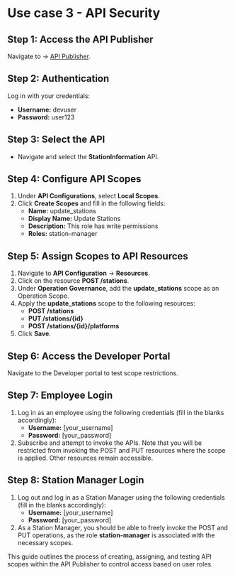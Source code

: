 # Use case 3 - API Security

## Step 1: Access the API Publisher
Navigate to → [API Publisher](https://localhost:9443/publisher).

## Step 2: Authentication
Log in with your credentials:
- **Username:** devuser
- **Password:** user123

## Step 3: Select the API
- Navigate and select the **StationInformation** API.

## Step 4: Configure API Scopes
1. Under **API Configurations**, select **Local Scopes**.
2. Click **Create Scopes** and fill in the following fields:
   - **Name:** update_stations
   - **Display Name:** Update Stations
   - **Description:** This role has write permissions
   - **Roles:** station-manager

## Step 5: Assign Scopes to API Resources
1. Navigate to **API Configuration** → **Resources**.
2. Click on the resource **POST /stations**.
3. Under **Operation Governance**, add the **update_stations** scope as an Operation Scope.
4. Apply the **update_stations** scope to the following resources:
   - **POST /stations**
   - **PUT /stations/{id}**
   - **POST /stations/{id}/platforms**
5. Click **Save**.

## Step 6: Access the Developer Portal
Navigate to the Developer portal to test scope restrictions.

## Step 7: Employee Login
1. Log in as an employee using the following credentials (fill in the blanks accordingly):
   - **Username:** [your_username]
   - **Password:** [your_password]
2. Subscribe and attempt to invoke the APIs. Note that you will be restricted from invoking the POST and PUT resources where the scope is applied. Other resources remain accessible.

## Step 8: Station Manager Login
1. Log out and log in as a Station Manager using the following credentials (fill in the blanks accordingly):
   - **Username:** [your_username]
   - **Password:** [your_password]
2. As a Station Manager, you should be able to freely invoke the POST and PUT operations, as the role **station-manager** is associated with the necessary scopes.

This guide outlines the process of creating, assigning, and testing API scopes within the API Publisher to control access based on user roles.
